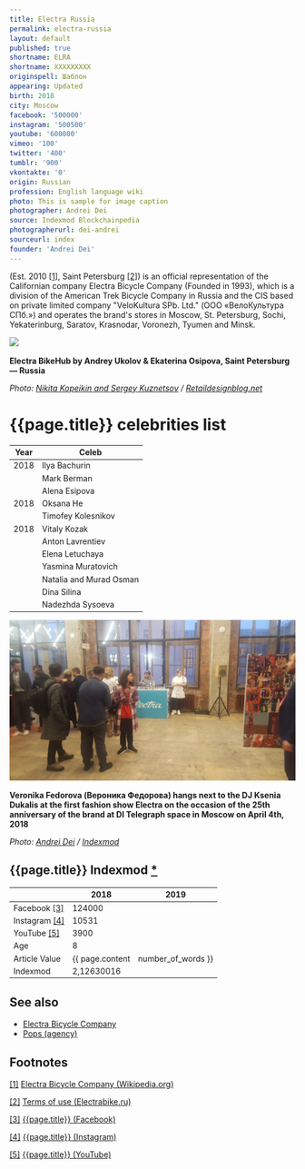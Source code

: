 ```yaml
---
title: Electra Russia
permalink: electra-russia
layout: default
published: true
shortname: ELRA
shortname: XXXXXXXXX
originspell: Шаблон
appearing: Updated
birth: 2018
city: Moscow
facebook: '500000'
instagram: '500500'
youtube: '600000'
vimeo: '100'
twitter: '400'
tumblr: '900'
vkontakte: '0'
origin: Russian
profession: English language wiki
photo: This is sample for image caption
photographer: Andrei Dei
source: Indexmod Blockchainpedia
photographerurl: dei-andrei
sourceurl: index
founder: 'Andrei Dei'
---
```


(Est. 2010 <span id="a1">[\[1\]](#f1)</span>, Saint Petersburg <span id="a2">[\[2\]](#f2)</span>) is an official representation of the Californian company Electra Bicycle Company (Founded in 1993), which is a division of the American Trek Bicycle Company in Russia and the CIS based on private limited company "VeloKultura SPb. Ltd." (ООО «ВелоКультура СПб.») and operates the brand's stores in Moscow, St. Petersburg, Sochi, Yekaterinburg, Saratov, Krasnodar, Voronezh, Tyumen and Minsk.

![](http://retaildesignblog.net/wp-content/uploads/2014/08/Electra-BikeHub-by-Andrey-Ukolov-Ekaterina-Osipova-Saint-Petersburg-Russia-04.jpg)

**Electra BikeHub by Andrey Ukolov & Ekaterina Osipova, Saint Petersburg — Russia**

*Photo: [Nikita Kopeikin and Sergey Kuznetsov](http://retaildesignblog.net/2014/08/24/electra-bikehub-by-andrey-ukolov-ekaterina-osipova-saint-petersburg-russia) / [Retaildesignblog.net](http://retaildesignblog.net/2014/08/24/electra-bikehub-by-andrey-ukolov-ekaterina-osipova-saint-petersburg-russia)*

# {{page.title}} celebrities list

|Year|Celeb|
|-|-|
|2018|Ilya Bachurin|
||Mark Berman|
||Alena Esipova|
|2018|Oksana He|
||Timofey Kolesnikov|
|2018|Vitaly Kozak|
||Anton Lavrentiev|
||Elena Letuchaya|
||Yasmina Muratovich|
||Natalia and Murad Osman|
||Dina Silina|
||Nadezhda Sysoeva|

![](/images/20180404_193333.jpg)

**Veronika Fedorova (Вероника Федорова) hangs next to the DJ Ksenia Dukalis at the first fashion show Electra on the occasion of the 25th anniversary of the brand at DI Telegraph space in Moscow on April 4th, 2018**

*Photo: [Andrei Dei](deinichenko-andrei) / [Indexmod](index)*


## {{page.title}} Indexmod [*](indexmod)

||2018|2019|
|-|-|-|
|Facebook <span id="a3">[\[3\]](#f3)</span>|124000||
|Instagram <span id="a4">[\[4\]](#f4)</span>|10531||
|YouTube <span id="a5">[\[5\]](#f5)</span>|3900||
|Age|8||
|Article Value|{{ page.content | number_of_words }}||
|Indexmod|2,12630016||

## See also

+ [Electra Bicycle Company](electra-bicycle-company)
+ [Pops (agency)](pops-agency)

## Footnotes

[[1]](#a1) <span id="f1"></span> [Electra Bicycle Company (Wikipedia.org)](https://ru.wikipedia.org/wiki/Electra_Bicycle_Company)

[[2]](#a2) <span id="f2"></span> [Terms of use (Electrabike.ru)](https://electrabike.ru/page/User_agreement/)

[[3]](#a3) <span id="f3"></span> [{{page.title}} (Facebook)](https://www.facebook.com/ElectraRussia/?brand_redir=41291981786)

[[4]](#a4) <span id="f4"></span> [{{page.title}} (Instagram)](https://www.instagram.com/electrabike.ru/)

[[5]](#a5) <span id="f5"></span> [{{page.title}} (YouTube)](https://www.youtube.com/channel/UC4cwPAX-mJ1ah2zA6_PSb-w)
